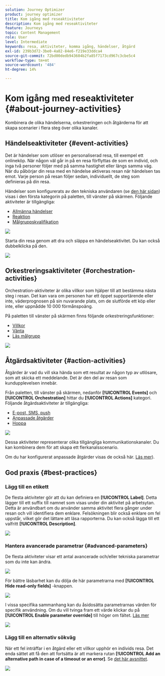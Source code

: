 ```yaml
---
solution: Journey Optimizer
product: journey optimizer
title: Kom igång med reseaktiviteter
description: Kom igång med reseaktiviteter
feature: Journeys
topic: Content Management
role: User
level: Intermediate
keywords: resa, aktiviteter, komma igång, händelser, åtgärd
exl-id: 239b3d72-3be0-4a82-84e6-f219e33ddca4
source-git-commit: 72bd00dedb943604b2fa85f7173cd967c3cbe5c4
workflow-type: tm+mt
source-wordcount: '484'
ht-degree: 14%

---
```


# Kom igång med reseaktiviteter {#about-journey-activities}

Kombinera de olika händelserna, orkestreringen och åtgärderna för att skapa scenarier i flera steg över olika kanaler.

## Händelseaktiviteter {#event-activities}

Det är händelser som utlöser en personaliserad resa, till exempel ett onlineköp. När någon väl går in på en resa förflyttas de som en individ, och inga två personer följer med på samma hastighet eller längs samma väg. När du påbörjar din resa med en händelse aktiveras resan när händelsen tas emot. Varje person på resan följer sedan, individuellt, de steg som definieras på din resa.

Händelser som konfigurerats av den tekniska användaren (se [den här sidan](../event/about-events.md)) visas i den första kategorin på paletten, till vänster på skärmen. Följande aktiviteter är tillgängliga:

* [Allmänna händelser](../building-journeys/general-events.md)
* [Reaktion](../building-journeys/reaction-events.md)
* [Målgruppskvalifikation](../building-journeys/audience-qualification-events.md)

![](assets/journey43.png)

Starta din resa genom att dra och släppa en händelseaktivitet. Du kan också dubbelklicka på den.

![](assets/journey44.png)

## Orkestreringsaktiviteter {#orchestration-activities}

Orchestration-aktiviteter är olika villkor som hjälper till att bestämma nästa steg i resan. Det kan vara om personen har ett öppet supportärende eller inte, väderprognosen på sin nuvarande plats, om de slutförde ett köp eller inte, eller uppnådde 10 000 förmånspoäng.

På paletten till vänster på skärmen finns följande orkestreringsfunktioner:

* [Villkor](../building-journeys/condition-activity.md)
* [Vänta](../building-journeys/wait-activity.md)
* [Läs målgrupp](../building-journeys/read-audience.md)

![](assets/journey49.png)

## Åtgärdsaktiviteter {#action-activities}

Åtgärder är vad du vill ska hända som ett resultat av någon typ av utlösare, som att skicka ett meddelande. Det är den del av resan som kundupplevelsen innebär.

Från paletten, till vänster på skärmen, nedanför **[!UICONTROL Events]** och **[!UICONTROL Orchestration]** hittar du **[!UICONTROL Actions]** kategori. Följande åtgärdsaktiviteter är tillgängliga:

* [E-post, SMS, push](../building-journeys/journeys-message.md)
* [Anpassade åtgärder](../building-journeys/using-custom-actions.md)
* [Hoppa](../building-journeys/jump.md)

![](assets/journey58.png)

Dessa aktiviteter representerar olika tillgängliga kommunikationskanaler. Du kan kombinera dem för att skapa ett flerkanalsscenario.

Om du har konfigurerat anpassade åtgärder visas de också här. [Läs mer](../building-journeys/using-custom-actions.md)).

## God praxis {#best-practices}

### Lägg till en etikett

De flesta aktiviteter gör att du kan definiera en **[!UICONTROL Label]**. Detta lägger till ett suffix till namnet som visas under din aktivitet på arbetsytan. Detta är användbart om du använder samma aktivitet flera gånger under resan och vill identifiera dem enklare. Felsökningen blir också enklare om fel uppstår, vilket gör det lättare att läsa rapporterna. Du kan också lägga till ett valfritt **[!UICONTROL Description]**.

![](assets/journey-action-label.png)

### Hantera avancerade parametrar {#advanced-parameters}

De flesta aktiviteter visar ett antal avancerade och/eller tekniska parametrar som du inte kan ändra.

![](assets/journey-advanced-parameters.png)

För bättre läsbarhet kan du dölja de här parametrarna med **[!UICONTROL Hide read-only fields]** -knappen.

![](assets/journey-hide-read-only-fields.png)

I vissa specifika sammanhang kan du åsidosätta parametrarnas värden för specifik användning. Om du vill tvinga fram ett värde klickar du på **[!UICONTROL Enable parameter override]** till höger om fältet. [Läs mer](../configuration/primary-email-addresses.md#journey-parameters)

![](assets/journey-enable-parameter-override.png)

### Lägg till en alternativ sökväg

När ett fel inträffar i en åtgärd eller ett villkor upphör en individs resa. Det enda sättet att få den att fortsätta är att markera rutan **[!UICONTROL Add an alternative path in case of a timeout or an error]**. Se [det här avsnittet](../building-journeys/using-the-journey-designer.md#paths).

![](assets/journey42.png)
